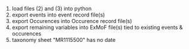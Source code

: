 1. load files (2) and (3) into python
2. export events into event record file(s)
3. export Occurences into Occurence record file(s)
4. export remaining variables into ExMoF file(s) tied to existing events & occurences
5. taxonomy sheet "MR1115500" has no date
